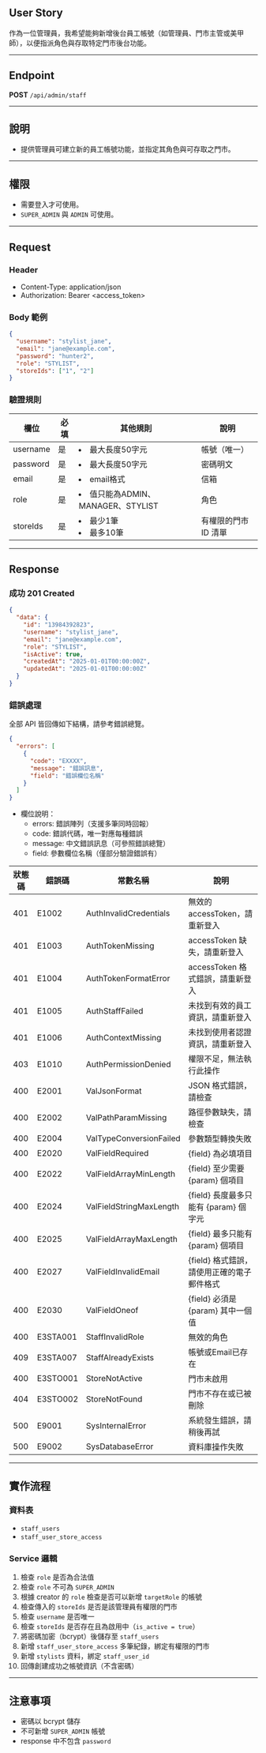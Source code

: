 ## User Story

作為一位管理員，我希望能夠新增後台員工帳號（如管理員、門市主管或美甲師），以便指派角色與存取特定門市後台功能。

---

## Endpoint

**POST** `/api/admin/staff`

---

## 說明

- 提供管理員可建立新的員工帳號功能，並指定其角色與可存取之門市。

---

## 權限

- 需要登入才可使用。
- `SUPER_ADMIN` 與 `ADMIN` 可使用。

---

## Request

### Header

- Content-Type: application/json
- Authorization: Bearer <access_token>

### Body 範例

```json
{
  "username": "stylist_jane",
  "email": "jane@example.com",
  "password": "hunter2",
  "role": "STYLIST",
  "storeIds": ["1", "2"]
}
```

### 驗證規則

| 欄位     | 必填 | 其他規則                            | 說明                 |
| -------- | ---- | ----------------------------------- | -------------------- |
| username | 是   | <li>最大長度50字元                  | 帳號（唯一）         |
| password | 是   | <li>最大長度50字元                  | 密碼明文             |
| email    | 是   | <li>email格式                       | 信箱                 |
| role     | 是   | <li>值只能為ADMIN、MANAGER、STYLIST | 角色                 |
| storeIds | 是   | <li>最少1筆<li>最多10筆             | 有權限的門市 ID 清單 |

---

## Response

### 成功 201 Created

```json
{
  "data": {
    "id": "13984392823",
    "username": "stylist_jane",
    "email": "jane@example.com",
    "role": "STYLIST",
    "isActive": true,
    "createdAt": "2025-01-01T00:00:00Z",
    "updatedAt": "2025-01-01T00:00:00Z"
  }
}
```


### 錯誤處理

全部 API 皆回傳如下結構，請參考錯誤總覽。

```json
{
  "errors": [
    {
      "code": "EXXXX",
      "message": "錯誤訊息",
      "field": "錯誤欄位名稱"
    }
  ]
}
```

- 欄位說明：
  - errors: 錯誤陣列（支援多筆同時回報）
  - code: 錯誤代碼，唯一對應每種錯誤
  - message: 中文錯誤訊息（可參照錯誤總覽）
  - field: 參數欄位名稱（僅部分驗證錯誤有）

| 狀態碼 | 錯誤碼   | 常數名稱                | 說明                                       |
| ------ | -------- | ----------------------- | ------------------------------------------ |
| 401    | E1002    | AuthInvalidCredentials  | 無效的 accessToken，請重新登入             |
| 401    | E1003    | AuthTokenMissing        | accessToken 缺失，請重新登入               |
| 401    | E1004    | AuthTokenFormatError    | accessToken 格式錯誤，請重新登入           |
| 401    | E1005    | AuthStaffFailed         | 未找到有效的員工資訊，請重新登入           |
| 401    | E1006    | AuthContextMissing      | 未找到使用者認證資訊，請重新登入           |
| 403    | E1010    | AuthPermissionDenied    | 權限不足，無法執行此操作                   |
| 400    | E2001    | ValJsonFormat           | JSON 格式錯誤，請檢查                      |
| 400    | E2002    | ValPathParamMissing     | 路徑參數缺失，請檢查                       |
| 400    | E2004    | ValTypeConversionFailed | 參數類型轉換失敗                           |
| 400    | E2020    | ValFieldRequired        | {field} 為必填項目                         |
| 400    | E2022    | ValFieldArrayMinLength  | {field} 至少需要 {param} 個項目            |
| 400    | E2024    | ValFieldStringMaxLength | {field} 長度最多只能有 {param} 個字元      |
| 400    | E2025    | ValFieldArrayMaxLength  | {field} 最多只能有 {param} 個項目          |
| 400    | E2027    | ValFieldInvalidEmail    | {field} 格式錯誤，請使用正確的電子郵件格式 |
| 400    | E2030    | ValFieldOneof           | {field} 必須是 {param} 其中一個值          |
| 400    | E3STA001 | StaffInvalidRole        | 無效的角色                                 |
| 409    | E3STA007 | StaffAlreadyExists      | 帳號或Email已存在                          |
| 400    | E3STO001 | StoreNotActive          | 門市未啟用                                 |
| 404    | E3STO002 | StoreNotFound           | 門市不存在或已被刪除                       |
| 500    | E9001    | SysInternalError        | 系統發生錯誤，請稍後再試                   |
| 500    | E9002    | SysDatabaseError        | 資料庫操作失敗                             |

---

## 實作流程

### 資料表

- `staff_users`
- `staff_user_store_access`

### Service 邏輯

1. 檢查 `role` 是否為合法值
2. 檢查 `role` 不可為 `SUPER_ADMIN`
3. 根據 creator 的 `role` 檢查是否可以新增 `targetRole` 的帳號
4. 檢查傳入的 `storeIds` 是否是該管理員有權限的門市
5. 檢查 `username` 是否唯一
6. 檢查 `storeIds` 是否存在且為啟用中（`is_active = true`）
7. 將密碼加密（bcrypt）後儲存至 `staff_users`
8. 新增 `staff_user_store_access` 多筆紀錄，綁定有權限的門市
9. 新增 `stylists` 資料，綁定 `staff_user_id`
10. 回傳創建成功之帳號資訊（不含密碼）

---

## 注意事項

- 密碼以 bcrypt 儲存
- 不可新增 `SUPER_ADMIN` 帳號
- response 中不包含 `password`
